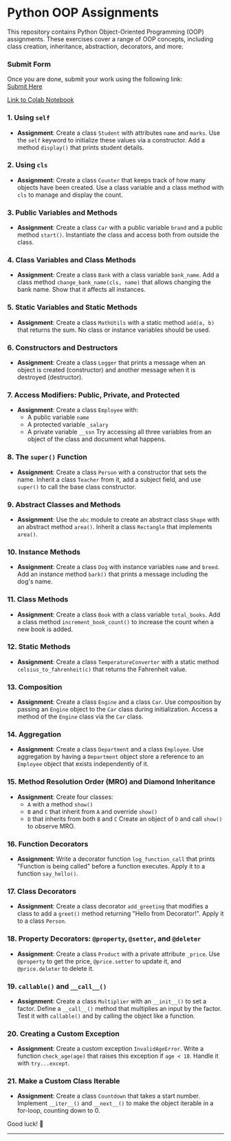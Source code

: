 # Python OOP Assignments

This repository contains Python Object-Oriented Programming (OOP) assignments. These exercises cover a range of OOP concepts, including class creation, inheritance, abstraction, decorators, and more.


### Submit Form
Once you are done, submit your work using the following link:  
[Submit Here](https://forms.gle/tS7C3sr55tUZ36GY8)

[Link to Colab Notebook](https://colab.research.google.com/drive/1P_dH5oUycTXT5XFEuYYWKcBQFHHcL0OX?usp=sharing)

### 1. **Using `self`**
- **Assignment**: Create a class `Student` with attributes `name` and `marks`. Use the `self` keyword to initialize these values via a constructor. Add a method `display()` that prints student details.

### 2. **Using `cls`**
- **Assignment**: Create a class `Counter` that keeps track of how many objects have been created. Use a class variable and a class method with `cls` to manage and display the count.

### 3. **Public Variables and Methods**
- **Assignment**: Create a class `Car` with a public variable `brand` and a public method `start()`. Instantiate the class and access both from outside the class.

### 4. **Class Variables and Class Methods**
- **Assignment**: Create a class `Bank` with a class variable `bank_name`. Add a class method `change_bank_name(cls, name)` that allows changing the bank name. Show that it affects all instances.

### 5. **Static Variables and Static Methods**
- **Assignment**: Create a class `MathUtils` with a static method `add(a, b)` that returns the sum. No class or instance variables should be used.

### 6. **Constructors and Destructors**
- **Assignment**: Create a class `Logger` that prints a message when an object is created (constructor) and another message when it is destroyed (destructor).

### 7. **Access Modifiers: Public, Private, and Protected**
- **Assignment**: Create a class `Employee` with:
  - A public variable `name`
  - A protected variable `_salary`
  - A private variable `__ssn`
  Try accessing all three variables from an object of the class and document what happens.

### 8. **The `super()` Function**
- **Assignment**: Create a class `Person` with a constructor that sets the name. Inherit a class `Teacher` from it, add a subject field, and use `super()` to call the base class constructor.

### 9. **Abstract Classes and Methods**
- **Assignment**: Use the `abc` module to create an abstract class `Shape` with an abstract method `area()`. Inherit a class `Rectangle` that implements `area()`.

### 10. **Instance Methods**
- **Assignment**: Create a class `Dog` with instance variables `name` and `breed`. Add an instance method `bark()` that prints a message including the dog's name.

### 11. **Class Methods**
- **Assignment**: Create a class `Book` with a class variable `total_books`. Add a class method `increment_book_count()` to increase the count when a new book is added.

### 12. **Static Methods**
- **Assignment**: Create a class `TemperatureConverter` with a static method `celsius_to_fahrenheit(c)` that returns the Fahrenheit value.

### 13. **Composition**
- **Assignment**: Create a class `Engine` and a class `Car`. Use composition by passing an `Engine` object to the `Car` class during initialization. Access a method of the `Engine` class via the `Car` class.

### 14. **Aggregation**
- **Assignment**: Create a class `Department` and a class `Employee`. Use aggregation by having a `Department` object store a reference to an `Employee` object that exists independently of it.

### 15. **Method Resolution Order (MRO) and Diamond Inheritance**
- **Assignment**: Create four classes:
  - `A` with a method `show()`
  - `B` and `C` that inherit from `A` and override `show()`
  - `D` that inherits from both `B` and `C`
  Create an object of `D` and call `show()` to observe MRO.

### 16. **Function Decorators**
- **Assignment**: Write a decorator function `log_function_call` that prints "Function is being called" before a function executes. Apply it to a function `say_hello()`.

### 17. **Class Decorators**
- **Assignment**: Create a class decorator `add_greeting` that modifies a class to add a `greet()` method returning "Hello from Decorator!". Apply it to a class `Person`.

### 18. **Property Decorators: `@property`, `@setter`, and `@deleter`**
- **Assignment**: Create a class `Product` with a private attribute `_price`. Use `@property` to get the price, `@price.setter` to update it, and `@price.deleter` to delete it.

### 19. **`callable()` and `__call__()`**
- **Assignment**: Create a class `Multiplier` with an `__init__()` to set a factor. Define a `__call__()` method that multiplies an input by the factor. Test it with `callable()` and by calling the object like a function.

### 20. **Creating a Custom Exception**
- **Assignment**: Create a custom exception `InvalidAgeError`. Write a function `check_age(age)` that raises this exception if `age < 18`. Handle it with `try...except`.

### 21. **Make a Custom Class Iterable**
- **Assignment**: Create a class `Countdown` that takes a start number. Implement `__iter__()` and `__next__()` to make the object iterable in a for-loop, counting down to 0.

Good luck! 🚀

---


